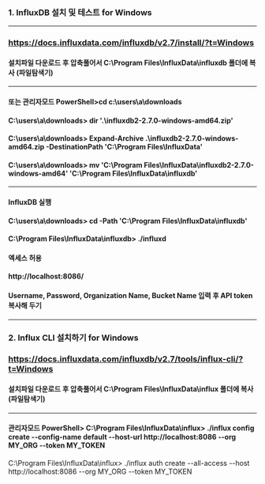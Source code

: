 ### 1. InfluxDB 설치 및 테스트 for Windows
---
### https://docs.influxdata.com/influxdb/v2.7/install/?t=Windows
#### 설치파일 다운로드 후 압축풀어서 C:\Program Files\InfluxData\influxdb 폴더에 복사 (파일탐색기)
---
#### 또는 관리자모드 PowerShell>cd c:\users\a\downloads
#### C:\users\a\downloads> dir '.\influxdb2-2.7.0-windows-amd64.zip'
#### C:\users\a\downloads> Expand-Archive .\influxdb2-2.7.0-windows-amd64.zip -DestinationPath 'C:\Program Files\InfluxData\'
#### C:\users\a\downloads> mv 'C:\Program Files\InfluxData\influxdb2-2.7.0-windows-amd64' 'C:\Program Files\InfluxData\influxdb'
---
#### InfluxDB 실행
#### C:\users\a\downloads> cd -Path 'C:\Program Files\InfluxData\influxdb\'
#### C:\Program Files\InfluxData\influxdb\> ./influxd
#### 엑세스 허용
#### http://localhost:8086/
#### Username, Password, Organization Name, Bucket Name 입력 후 API token 복사해 두기
---
### 2. Influx CLI 설치하기 for Windows
### https://docs.influxdata.com/influxdb/v2.7/tools/influx-cli/?t=Windows
#### 설치파일 다운로드 후 압축풀어서 C:\Program Files\InfluxData\influx 폴더에 복사 (파일탐색기)
---
#### 관리자모드 PowerShell> C:\Program Files\InfluxData\influx> ./influx config create --config-name default --host-url http://localhost:8086 --org MY_ORG --token MY_TOKEN
C:\Program Files\InfluxData\influx> ./influx auth create --all-access --host http://localhost:8086 --org MY_ORG --token MY_TOKEN 
